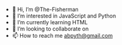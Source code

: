 - 👋 Hi, I’m @The-Fisherman
- 👀 I’m interested in JavaScript and Python 
- 🌱 I’m currently learning HTML
- 💞️ I’m looking to collaborate on 
- 📫 How to reach me abpyth@gmail.com 

<!---
The-Fisherman/The-Fisherman is a ✨ special ✨ repository because its `README.md` (this file) appears on your GitHub profile.
You can click the Preview link to take a look at your changes.
--->
